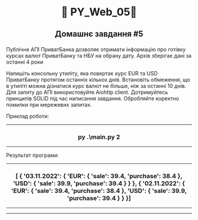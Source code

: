 #  <p align="center">:robot:  PY_Web_05:robot:  </p>

## <p align="center">Домашнє завдання #5</p>

Публічне АПІ ПриватБанка дозволяє отримати інформацію про готівку курсах валют ПриватБанку та НБУ на обрану дату. Архів зберігає дані за останні 4 роки

Напишіть консольну утиліту, яка повертає курс EUR та USD ПриватБанку протягом останніх кількох днів. Встановіть обмеження, що в утиліті можна дізнатися курс валют не більше, ніж за останні 10 днів. Для запиту до АПІ використовуйте Aiohttp client. Дотримуйтесь принципів SOLID під час написання завдання. Обробляйте коректно помилки при мережевих запитах.

Приклад роботи:

---
### <p align="center">py .\main.py 2</p>
---

Результат програми:

---
### <p align="center">[  {    '03.11.2022': {      'EUR': {        'sale': 39.4,        'purchase': 38.4      },      'USD': {        'sale': 39.9,        'purchase': 39.4       }     }  },  {    '02.11.2022': {      'EUR': {        'sale': 39.4,        'purchase': 38.4      },      'USD': {        'sale': 39.9,        'purchase': 39.4      }    }  }]</p>
---

---


